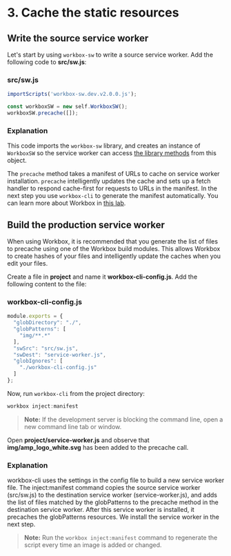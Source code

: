 # 3. Cache the static resources

## Write the source service worker

Let's start by using `workbox-sw` to write a source service worker. Add the following code to __src/sw.js__:

### src/sw.js
```javascript
importScripts('workbox-sw.dev.v2.0.0.js');

const workboxSW = new self.WorkboxSW();
workboxSW.precache([]);
```

### Explanation
This code imports the `workbox-sw` library, and creates an instance of `WorkboxSW` so the service worker can access [the library methods](https://workboxjs.org/reference-docs/latest/module-workbox-sw.WorkboxSW.html#main) from this object.

The `precache` method takes a manifest of URLs to cache on service worker installation. `precache` intelligently updates the cache and sets up a fetch handler to respond cache-first for requests to URLs in the manifest. In the next step you use `workbox-cli` to generate the manifest automatically. You can learn more about Workbox in [this lab](https://developers.google.com/web/ilt/pwa/lab-workbox).

## Build the production service worker

When using Workbox, it is recommended that you generate the list of files to precache using one of the Workbox build modules. This allows Workbox to create hashes of your files and intelligently update the caches when you edit your files.

Create a file in __project__ and name it __workbox-cli-config.js__. Add the following content to the file:

### workbox-cli-config.js
```javascript
module.exports = {
  "globDirectory": "./",
  "globPatterns": [
    "img/**.*"
  ],
  "swSrc": "src/sw.js",
  "swDest": "service-worker.js",
  "globIgnores": [
    "./workbox-cli-config.js"
  ]
};
```

Now, run `workbox-cli` from the project directory:
```javascript
workbox inject:manifest
```

> __Note:__ If the development server is blocking the command line, open a new command line tab or window.

Open __project/service-worker.js__ and observe that __img/amp_logo_white.svg__ has been added to the precache call.


### Explanation

workbox-cli uses the settings in the config file to build a new service worker file. The inject:manifest command copies the source service worker (src/sw.js) to the destination service worker (service-worker.js), and adds the list of files matched by the globPatterns to the precache method in the destination service worker. After this service worker is installed, it precaches the globPatterns resources. We install the service worker in the next step.

> __Note:__ Run the `workbox inject:manifest` command to regenerate the script every time an image is added or changed.





